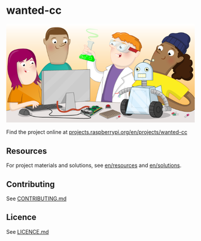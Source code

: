 # wanted-cc

![wanted-cc](banner.png)

Find the project online at [projects.raspberrypi.org/en/projects/wanted-cc](https://projects.raspberrypi.org/en/projects/wanted-cc)

## Resources
For project materials and solutions, see [en/resources](https://github.com/raspberrypilearning/wanted-cc/tree/master/en/resources) and [en/solutions](https://github.com/raspberrypilearning/wanted-cc/tree/master/en/solutions).

## Contributing
See [CONTRIBUTING.md](CONTRIBUTING.md)

## Licence
 See [LICENCE.md](LICENCE.md)